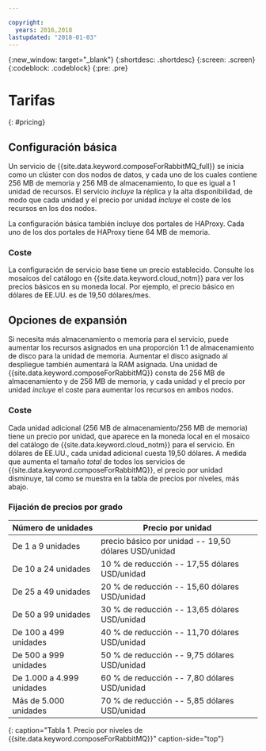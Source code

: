 ```yaml
---

copyright:
  years: 2016,2018
lastupdated: "2018-01-03"
---
```


{:new_window: target="_blank"}
{:shortdesc: .shortdesc}
{:screen: .screen}
{:codeblock: .codeblock}
{:pre: .pre}

# Tarifas
{: #pricing}

## Configuración básica
Un servicio de {{site.data.keyword.composeForRabbitMQ_full}} se inicia como un clúster con dos nodos de datos, y cada uno de los cuales contiene 256 MB de memoria y 256 MB de almacenamiento, lo que es igual a 1 unidad de recursos. El servicio _incluye_ la réplica y la alta disponibilidad, de modo que cada unidad y el precio por unidad _incluye_ el coste de los recursos en los dos nodos.

La configuración básica también incluye dos portales de HAProxy. Cada uno de los dos portales de HAProxy tiene 64 MB de memoria.

### Coste
La configuración de servicio base tiene un precio establecido. Consulte los mosaicos del catálogo en {{site.data.keyword.cloud_notm}} para ver los precios básicos en su moneda local. Por ejemplo, el precio básico en dólares de EE.UU. es de 19,50 dólares/mes.

## Opciones de expansión
Si necesita más almacenamiento o memoria para el servicio, puede aumentar los recursos asignados en una proporción 1:1 de almacenamiento de disco para la unidad de memoria. Aumentar el disco asignado al despliegue también aumentará la RAM asignada. Una unidad de {{site.data.keyword.composeForRabbitMQ}} consta de 256 MB de almacenamiento y de 256 MB de memoria, y cada unidad y el precio por unidad _incluye_ el coste para aumentar los recursos en ambos nodos.

### Coste
Cada unidad adicional (256 MB de almacenamiento/256 MB de memoria) tiene un precio por unidad, que aparece en la moneda local en el mosaico del catálogo de {{site.data.keyword.cloud_notm}} para el servicio. En dólares de EE.UU., cada unidad adicional cuesta 19,50 dólares. A medida que aumenta el tamaño _total_ de todos los servicios de {{site.data.keyword.composeForRabbitMQ}}, el precio por unidad disminuye, tal como se muestra en la tabla de precios por niveles, más abajo.

### Fijación de precios por grado
Número de unidades|Precio por unidad
----------|-----------
De 1 a 9 unidades|precio básico por unidad -- 19,50 dólares USD/unidad
De 10 a 24 unidades|10 % de reducción -- 17,55 dólares USD/unidad
De 25 a 49 unidades|20 % de reducción -- 15,60 dólares USD/unidad
De 50 a 99 unidades|30 % de reducción -- 13,65 dólares USD/unidad
De 100 a 499 unidades|40 % de reducción -- 11,70 dólares USD/unidad
De 500 a 999 unidades|50 % de reducción -- 9,75 dólares USD/unidad
De 1.000 a 4.999 unidades|60 % de reducción -- 7,80 dólares USD/unidad
Más de 5.000 unidades|70 % de reducción -- 5,85 dólares USD/unidad
{: caption="Tabla 1. Precio por niveles de {{site.data.keyword.composeForRabbitMQ}}" caption-side="top"}

